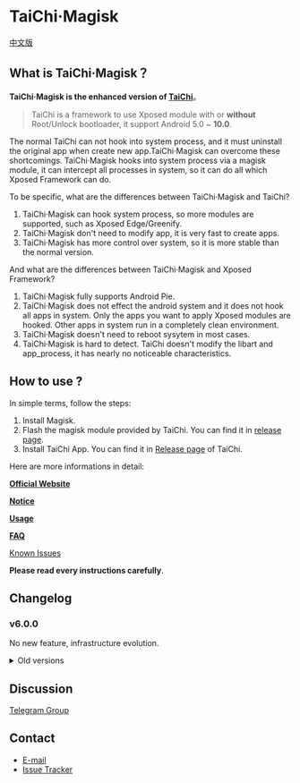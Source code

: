 # TaiChi·Magisk

[中文版](https://github.com/taichi-framework/TaiChi/wiki/taichi-magisk-zh)

## What is TaiChi·Magisk？

**TaiChi·Magisk is the enhanced version of [TaiChi](https://github.com/taichi-framework/TaiChi/)**。

> TaiChi is a framework to use Xposed module with or **without** Root/Unlock bootloader, it support Android 5.0 ~ **10.0**.

The normal TaiChi can not hook into system process, and it must uninstall the original app when create new app.TaiChi·Magisk can overcome these shortcomings. TaiChi·Magisk hooks into system process via a magisk module, it can intercept all processes in system, so it can do all which Xposed Framework can do.

To be specific, what are the differences between TaiChi·Magisk and TaiChi?

1. TaiChi·Magisk can hook system process, so more modules are supported, such as Xposed Edge/Greenify.
2. TaiChi·Magisk don't need to modify app, it is very fast to create apps.
3. TaiChi·Magisk has more control over system, so it is more stable than the normal version.

And what are the differences between TaiChi·Magisk and Xposed Framework?

1. TaiChi·Magisk fully supports Android Pie.
2. TaiChi·Magisk does not effect the android system and it does not hook all apps in system. Only the apps you want to apply Xposed modules are hooked. Other apps in system run in a completely clean environment.
3. TaiChi·Magisk doesn't need to reboot sysytem in most cases.
4. TaiChi·Magisk is hard to detect. TaiChi doesn't modify the libart and app_process, it has nearly no noticeable characteristics.

## How to use ?

In simple terms, follow the steps:

1. Install Magisk.
2. Flash the magisk module provided by TaiChi. You can find it in [release page](https://github.com/taichi-framework/TaiChi-Magisk/releases).
3. Install TaiChi App. You can find it in [Release page](https://github.com/taichi-framework/TaiChi/releases) of TaiChi.

Here are more informations in detail:

[**Official Website**](https://taichi.cool)

[**Notice**](https://github.com/taichi-framework/TaiChi/wiki/taichi-magisk-notice-en)

[**Usage**](https://github.com/taichi-framework/TaiChi/wiki/how-to-use-taichi-magisk)

[**FAQ**](https://github.com/taichi-framework/TaiChi/wiki/%E5%B8%B8%E8%A7%81%E9%97%AE%E9%A2%98)

[Known Issues](https://github.com/taichi-framework/TaiChi/wiki/%E6%B3%A8%E6%84%8F%E4%BA%8B%E9%A1%B9%E5%92%8C%E5%B7%B2%E7%9F%A5%E9%97%AE%E9%A2%98)

**Please read every instructions carefully**.

## Changelog


### v6.0.0

No new feature, infrastructure evolution.

<details>
  <summary>Old versions</summary>
  
### v5.1.7

Small enhancement for hiding module from detection.

### v5.1.6

Add uninstall script.

### v5.1.4 & 5.1.5

fix some bootloop of Android 10 devices.

### v5.1.3:

1. fix some bootloop of Android 10 devices.
2. better support for Android M & N.

### v5.1.1 & 5.1.2:

Fix Chrome crash in some Android Q devices. 

### v5.1.0:

Feature: Exclusion list for global mode.

### v4.9.6:

Support Android Q of Xiaomi devices(Xiaomi 9, MIX 2S, etc)

### v4.9.4:

Android Q Beta5 Support.

### v4.9.3:

Support Android Q Beta 4.

### v4.9.0:

1. Support Android Q beta 2.
2. Global mode.

### v4.8.0:

Support new module installer introduced in Magisk 19.
</details>

## Discussion

[Telegram Group](https://t.me/vxp_group)

## Contact

- [E-mail](mailto:twsxtd@gmail.com)
- [Issue Tracker](https://github.com/Magisk-Modules-Repo/taichi/issues)
